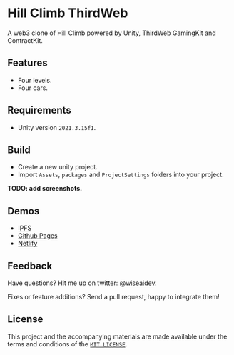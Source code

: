 # Hill Climb ThirdWeb

A web3 clone of Hill Climb powered by Unity, ThirdWeb GamingKit and ContractKit.

## Features

- Four levels.
- Four cars.

## Requirements

- Unity version `2021.3.15f1`.

## Build

- Create a new unity project.
- Import `Assets`, `packages` and `ProjectSettings` folders into your project.

__TODO: add screenshots.__

## Demos

- [IPFS](https://gateway.ipfscdn.io/ipfs/QmWCGXhWmrPuJrCeCPiDXvfua32LkguDWMkFXpg18A2hJQ)
- [Github Pages](https://hill-climb.github.io/build/)
- [Netlify](https://thirdweb-hill-climb.netlify.app/)

## Feedback

Have questions? Hit me up on twitter: [@wiseaidev](http://twitter.com/wiseaidev).

Fixes or feature additions? Send a pull request, happy to integrate them!

## License

This project and the accompanying materials are made available under the terms and conditions of the [`MIT LICENSE`](https://github.com/hill-climb/game/blob/main/LICENSE).